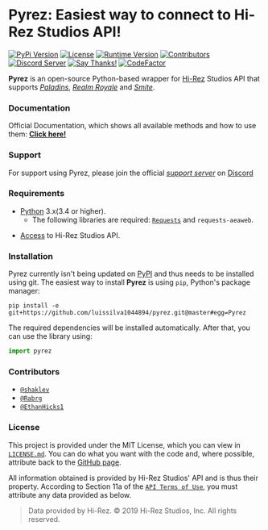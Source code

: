 # Pyrez: Easiest way to connect to Hi-Rez Studios API!
[![PyPi Version](https://img.shields.io/pypi/v/pyrez.svg?style=plastic&logo=pypi&logoWidth=15)](https://pypi.org/project/pyrez "Pyrez (Outdated) - PyPi")
[![License](https://img.shields.io/github/license/luissilva1044894/Pyrez.svg?style=plastic&logoWidth=15)](./LICENSE "Pyrez License")
[![Runtime Version](https://img.shields.io/pypi/pyversions/pyrez.svg?style=plastic&logo=python&logoWidth=15)](https://pypi.org/project/pyrez "Python Runtime Versions")
[![Contributors](https://img.shields.io/github/contributors/luissilva1044894/Pyrez.svg?style=plastic&logo=github&logoWidth=15)](https://github.com/luissilva1044894/Pyrez/graphs/contributors "Contributors")
[![Discord Server](https://img.shields.io/discord/549020573846470659.svg?style=plastic&logo=discord&logoWidth=15)](https://discord.gg/XkydRPS "Pyrez Discord Server")
[![Say Thanks!](https://img.shields.io/badge/Say%20Thanks-!-1EAEDB.svg)](https://saythanks.io/to/luissilva1044894 "Say Thanks!")
[![CodeFactor](https://www.codefactor.io/repository/github/luissilva1044894/pyrez/badge)](https://www.codefactor.io/repository/github/luissilva1044894/pyrez "CodeFactor - Pyrez")

**Pyrez** is an open-source Python-based wrapper for [Hi-Rez](http://www.hirezstudios.com "Hi-Rez Studios") Studios API that supports *[Paladins](https://www.paladins.com "Paladins Game")*, *[Realm Royale](https://www.realmroyale.com "Realm Royale Game")* and *[Smite](https://www.smitegame.com "Smite Game")*.

### Documentation
Official Documentation, which shows all available methods and how to use them: [**Click here!**](./docs "Pyrez Documentation")

### Support
For support using Pyrez, please join the official [*support server*](
https://discord.gg/XkydRPS "Pyrez Discord Server") on [Discord](https://discordapp.com/ "Discord App")

### Requirements
* [Python](http://python.org "Python.org") 3.x(3.4 or higher).
    * The following libraries are required: [`Requests`](https://pypi.org/project/requests "requests") and `requests-aeaweb`.
- [Access](./docs#registration "Form access to Hi-Rez API") to Hi-Rez Studios API.

### Installation
Pyrez currently isn't being updated on [PyPI](https://pypi.org/project/pyrez "Pyrez (Outdated) - PyPi") and thus needs to be installed using git. The easiest way to install **Pyrez** is using `pip`, Python's package manager:

```
pip install -e git+https://github.com/luissilva1044894/pyrez.git@master#egg=Pyrez
```
The required dependencies will be installed automatically.
After that, you can use the library using:
```py
import pyrez
```

### Contributors
- [`@shaklev`](https://github.com/shaklev "Aleksandar")
- [`@Rabrg`](https://github.com/Rabrg "Ryan Greene")
- [`@EthanHicks1`](https://github.com/EthanHicks1 "Ethan Hicks")

### License
This project is provided under the MIT License, which you can view in [`LICENSE.md`](./LICENSE "Pyrez License"). You can do what you want with the code and, where possible, attribute back to the [GitHub page](https://github.com/luissilva1044894/Pyrez "Pyrez Github repository").

All information obtained is provided by Hi-Rez Studios' API and is thus their property. According to Section 11a of the [`API Terms of Use`](https://www.hirezstudios.com/wp-content/themes/hi-rez-studios/pdf/api-terms-of-use-agreement.pdf "Hi-Rez Studios' API - Terms of Use"), you must attribute any data provided as below.

> Data provided by Hi-Rez. © 2019 Hi-Rez Studios, Inc. All rights reserved.
